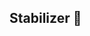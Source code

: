 ## Stabilizer 👋

<!--

🙋‍♀️ Welcome to Stabilizer! Here we are building the next generation of decentralized finance and stablecoins!
🌈 We are completely open source! Feel free to contribute at any time, and we will welcome you!
👩‍💻 We are still pre-launch but make sure to check out our socials for updates!
🍿 Thank you!
-->
